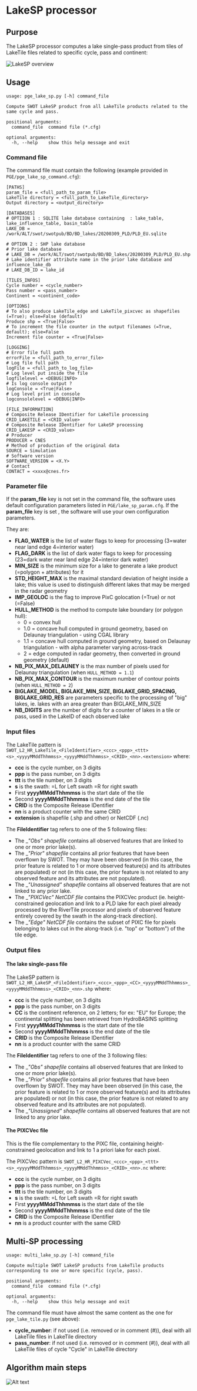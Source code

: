 # LakeSP processor

## Purpose
The LakeSP processor computes a lake single-pass product from tiles of LakeTile files related to specific cycle, pass and continent:

![LakeSP overview](overview_lake_sp.png)

## Usage
```
usage: pge_lake_sp.py [-h] command_file

Compute SWOT LakeSP product from all LakeTile products related to the same cycle and pass.

positional arguments:
  command_file  command file (*.cfg)

optional arguments:
  -h, --help    show this help message and exit
```

### Command file
The command file must contain the following (example provided in ```PGE/pge_lake_sp_command.cfg```):
```
[PATHS]
param_file = <full_path_to_param_file>
LakeTile directory = <full_path_to_LakeTile_directory>
Output directory = <output_directory>

[DATABASES]
# OPTIION 1 : SQLITE lake database containing  : lake_table, lake_influence_table, basin_table
LAKE_DB = /work/ALT/swot/swotpub/BD/BD_lakes/20200309_PLD/PLD_EU.sqlite

# OPTION 2 : SHP lake database
# Prior lake database
# LAKE_DB = /work/ALT/swot/swotpub/BD/BD_lakes/20200309_PLD/PLD_EU.shp
# Lake identifier attribute name in the prior lake database and influence_lake_db
# LAKE_DB_ID = lake_id

[TILES_INFOS]
Cycle number = <cycle_number>
Pass number = <pass_number>
Continent = <continent_code>

[OPTIONS]
# To also produce LakeTile_edge and LakeTile_pixcvec as shapefiles (=True); else=False (default)
Produce shp = <True|False>
# To increment the file counter in the output filenames (=True, default); else=False
Increment file counter = <True|False>

[LOGGING]
# Error file full path
errorFile = <full_path_to_error_file>
# Log file full path
logFile = <full_path_to_log_file>
# Log level put inside the file
logfilelevel = <DEBUG|INFO>
# Is log console output ?
logConsole = <True|False>
# Log level print in console
logconsolelevel = <DEBUG|INFO>

[FILE_INFORMATION]
# Composite Release IDentifier for LakeTile processing
CRID_LAKETILE = <CRID_value>
# Composite Release IDentifier for LakeSP processing
CRID_LAKESP = <CRID_value>
# Producer
PRODUCER = CNES
# Method of production of the original data
SOURCE = Simulation
# Software version
SOFTWARE_VERSION = <X.Y>
# Contact
CONTACT = <xxxx@cnes.fr>
```

### Parameter file
If the __param_file__ key is not set in the command file, the software uses default configuration parameters listed in ```PGE/lake_sp_param.cfg```. If the __param_file__ key is set , the software will use your own configuration parameters.

They are:
* __FLAG_WATER__ is the list of water flags to keep for processing (3=water near land edge  4=interior water)
* __FLAG_DARK__ is the list of dark water flags to keep for processing (23=dark water near land edge  24=interior dark water)
* __MIN_SIZE__ is the minimum size for a lake to generate a lake product (=polygon + attributes) for it
* __STD_HEIGHT_MAX__ is the maximal standard deviation of height inside a lake; this value is used to distinguish different lakes that may be merged in the radar geometry
* __IMP_GEOLOC__ is the flag to improve PixC golocation (=True) or not (=False)
* __HULL_METHOD__ is the method to compute lake boundary (or polygon hull): 
  * 0 = convex hull
  * 1.0 = concave hull computed in ground geometry, based on Delaunay triangulation - using CGAL library 
  * 1.1 = concave hull computed in ground geometry, based on Delaunay triangulation - with alpha parameter varying across-track
  * 2 = edge computed in radar geometry, then converted in ground geometry (default)
* __NB_PIX_MAX_DELAUNEY__ is the max number of pixels used for Delaunay triangulation (when ```HULL_METHOD = 1.1```)
* __NB_PIX_MAX_CONTOUR__ is the maximum number of contour points (when ```HULL_METHOD = 2```)
* __BIGLAKE_MODEL, BIGLAKE_MIN_SIZE, BIGLAKE_GRID_SPACING, BIGLAKE_GRID_RES__ are parameters specific to the processing of "big" lakes, ie. lakes with an area greater than BIGLAKE_MIN_SIZE
* __NB_DIGITS__ are the number of digits for a counter of lakes in a tile or pass, used in the LakeID of each observed lake

### Input files
The LakeTile pattern is ```SWOT_L2_HR_LakeTile_<FileIdentifier>_<ccc>_<ppp>_<ttt><s>_<yyyyMMddThhmmss>_<yyyyMMddThhmmss>_<CRID>_<nn>.<extension>``` where:
* __ccc__ is the cycle number, on 3 digits
* __ppp__ is the pass number, on 3 digits
* __ttt__ is the tile number, on 3 digits
* __s__ is the swath: =L for Left swath =R for right swath
* First __yyyyMMddThhmmss__ is the start date of the tile
* Second __yyyyMMddThhmmss__ is the end date of the tile
* __CRID__ is the Composite Release IDentifier
* __nn__ is a product counter with the same CRID
* __extension__ is shapefile (.shp and other) or NetCDF (.nc)

The __FileIdentifier__ tag refers to one of the 5 following files:
* The __"_Obs" shapefile__ contains all observed features that are linked to one or more prior lake(s).
* The __"_Prior" shapefile__ contains all prior features that have been overflown by SWOT. They may have been observed (in this case, the prior feature is related to 1 or more observed feature(s) and its attributes are populated) or not (in this case, the prior feature is not related to any observed feature and its attributes are not populated).
* The __"_Unassigned" shapefile__ contains all observed features that are not linked to any prior lake.
* The __"_PIXCVec" NetCDF file__ contains the PIXCVec product (ie. height-constrained geolocation and link to a PLD lake for each pixel already processed by the RiverTile processor and pixels of observed feature entirely covered by the swath in the along-track direction).
* The __"_Edge" NetCDF file__ contains the subset of PIXC file for pixels belonging to lakes cut in the along-track (i.e. "top" or "bottom") of the tile edge.

### Output files

#### The lake single-pass file
The LakeSP pattern is ```SWOT_L2_HR_LakeSP_<FileIdentifier>_<ccc>_<ppp>_<CC>_<yyyyMMddThhmmss>_<yyyyMMddThhmmss>_<CRID>_<nn>.shp``` where:
* __ccc__ is the cycle number, on 3 digits
* __ppp__ is the pass number, on 3 digits
* __CC__ is the continent reference, on 2 letters; for ex: "EU" for Europe; the continental splitting has been retrieved from HydroBASINS splitting
* First __yyyyMMddThhmmss__ is the start date of the tile
* Second __yyyyMMddThhmmss__ is the end date of the tile
* __CRID__ is the Composite Release IDentifier
* __nn__ is a product counter with the same CRID

The __FileIdentifier__ tag refers to one of the 3 following files:
* The __"_Obs" shapefile__ contains all observed features that are linked to one or more prior lake(s).
* The __"_Prior" shapefile__ contains all prior features that have been overflown by SWOT. They may have been observed (in this case, the prior feature is related to 1 or more observed feature(s) and its attributes are populated) or not (in this case, the prior feature is not related to any observed feature and its attributes are not populated).
* The __"_Unassigned" shapefile__ contains all observed features that are not linked to any prior lake.

#### The PIXCVec file
This is the file complementary to the PIXC file, containing height-constrained geolocation and link to 1 a priori lake for each pixel.

The PIXCVec pattern is ```SWOT_L2_HR_PIXCVec_<ccc>_<ppp>_<ttt><s>_<yyyyMMddThhmmss>_<yyyyMMddThhmmss>_<CRID>_<nn>.nc``` where:
* __ccc__ is the cycle number, on 3 digits
* __ppp__ is the pass number, on 3 digits
* __ttt__ is the tile number, on 3 digits
* __s__ is the swath: =L for Left swath =R for right swath
* First __yyyyMMddThhmmss__ is the start date of the tile
* Second __yyyyMMddThhmmss__ is the end date of the tile
* __CRID__ is the Composite Release IDentifier
* __nn__ is a product counter with the same CRID

## Multi-SP processing
```
usage: multi_lake_sp.py [-h] command_file

Compute multiple SWOT LakeSP products from LakeTile products corresponding to one or more specific (cycle, pass).

positional arguments:
  command_file  command file (*.cfg)

optional arguments:
  -h, --help    show this help message and exit
```

The command file must have almost the same content as the one for ```pge_lake_tile.py``` (see above):
* __cycle_number__: if not used (i.e. removed or in comment (#)), deal with all LakeTile files in LakeTile directory
* __pass_number__: if not used (i.e. removed or in comment (#)), deal with all LakeTile files of cycle "Cycle" in LakeTile directory

## Algorithm main steps

![Alt text](workflowGitlab_lake_sp.png?raw=true "Workflow diagram")

